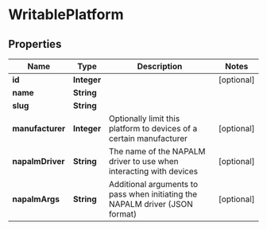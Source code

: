 # WritablePlatform

## Properties
Name | Type | Description | Notes
------------ | ------------- | ------------- | -------------
**id** | **Integer** |  |  [optional]
**name** | **String** |  | 
**slug** | **String** |  | 
**manufacturer** | **Integer** | Optionally limit this platform to devices of a certain manufacturer |  [optional]
**napalmDriver** | **String** | The name of the NAPALM driver to use when interacting with devices |  [optional]
**napalmArgs** | **String** | Additional arguments to pass when initiating the NAPALM driver (JSON format) |  [optional]
